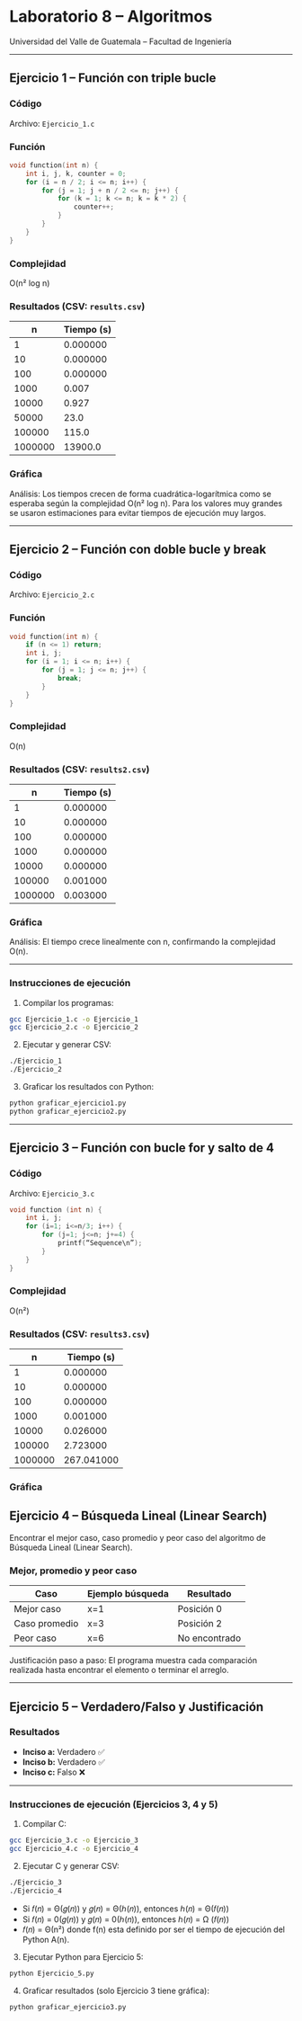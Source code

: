 # Laboratorio 8 – Algoritmos

Universidad del Valle de Guatemala – Facultad de Ingeniería

---

## Ejercicio 1 – Función con triple bucle

### Código

Archivo: `Ejercicio_1.c`

### Función

```c
void function(int n) {
    int i, j, k, counter = 0;
    for (i = n / 2; i <= n; i++) {
        for (j = 1; j + n / 2 <= n; j++) {
            for (k = 1; k <= n; k = k * 2) {
                counter++;
            }
        }
    }
}
```

### Complejidad

O(n² log n)

### Resultados (CSV: `results.csv`)

| n       | Tiempo (s) |
| ------- | ---------- |
| 1       | 0.000000   |
| 10      | 0.000000   |
| 100     | 0.000000   |
| 1000    | 0.007      |
| 10000   | 0.927      |
| 50000   | 23.0       |
| 100000  | 115.0      |
| 1000000 | 13900.0    |

### Gráfica

Análisis:
Los tiempos crecen de forma cuadrática-logarítmica como se esperaba según la complejidad O(n² log n). Para los valores muy grandes se usaron estimaciones para evitar tiempos de ejecución muy largos.

---

## Ejercicio 2 – Función con doble bucle y break

### Código

Archivo: `Ejercicio_2.c`

### Función

```c
void function(int n) {
    if (n <= 1) return;
    int i, j;
    for (i = 1; i <= n; i++) {
        for (j = 1; j <= n; j++) {
            break;
        }
    }
}
```

### Complejidad

O(n)

### Resultados (CSV: `results2.csv`)

| n       | Tiempo (s) |
| ------- | ---------- |
| 1       | 0.000000   |
| 10      | 0.000000   |
| 100     | 0.000000   |
| 1000    | 0.000000   |
| 10000   | 0.000000   |
| 100000  | 0.001000   |
| 1000000 | 0.003000   |

### Gráfica

Análisis:
El tiempo crece linealmente con n, confirmando la complejidad O(n).

---

### Instrucciones de ejecución

1. Compilar los programas:

```bash
gcc Ejercicio_1.c -o Ejercicio_1
gcc Ejercicio_2.c -o Ejercicio_2
```

2. Ejecutar y generar CSV:

```bash
./Ejercicio_1
./Ejercicio_2
```

3. Graficar los resultados con Python:

```bash
python graficar_ejercicio1.py
python graficar_ejercicio2.py
```

---

## Ejercicio 3 – Función con bucle for y salto de 4

### Código

Archivo: `Ejercicio_3.c`

```c
void function (int n) {
    int i, j;
    for (i=1; i<=n/3; i++) {
        for (j=1; j<=n; j+=4) {
            printf(“Sequence\n”);
        }
    }
}
```

### Complejidad

O(n²)

### Resultados (CSV: `results3.csv`)

| n       | Tiempo (s)        |
| ------- | ----------------- |
| 1       | 0.000000          |
| 10      | 0.000000          |
| 100     | 0.000000          |
| 1000    | 0.001000          |
| 10000   | 0.026000          |
| 100000  | 2.723000          |
| 1000000 | 267.041000        |

### Gráfica

## Ejercicio 4 – Búsqueda Lineal (Linear Search)

Encontrar el mejor caso, caso promedio y peor caso del algoritmo de
Búsqueda Lineal (Linear Search).

### Mejor, promedio y peor caso

| Caso          | Ejemplo búsqueda | Resultado     |
| ------------- | ---------------- | ------------- |
| Mejor caso    | x=1              | Posición 0    |
| Caso promedio | x=3              | Posición 2    |
| Peor caso     | x=6              | No encontrado |

Justificación paso a paso: El programa muestra cada comparación realizada hasta encontrar el elemento o terminar el arreglo.

---

## Ejercicio 5 – Verdadero/Falso y Justificación

### Resultados

* **Inciso a:** Verdadero ✅
* **Inciso b:** Verdadero ✅
* **Inciso c:** Falso ❌

---

### Instrucciones de ejecución (Ejercicios 3, 4 y 5)

1. Compilar C:

```bash
gcc Ejercicio_3.c -o Ejercicio_3
gcc Ejercicio_4.c -o Ejercicio_4
```

2. Ejecutar C y generar CSV:

```bash
./Ejercicio_3
./Ejercicio_4
```
* Si 𝑓(𝑛) = Θ(𝑔(𝑛)) y 𝑔(𝑛) = Θ(ℎ(𝑛)), entonces ℎ(𝑛) = Θ(𝑓(𝑛))
*  Si 𝑓(𝑛) = 0(𝑔(𝑛)) y 𝑔(𝑛) = 0(ℎ(𝑛)), entonces ℎ(𝑛) = Ω (𝑓(𝑛))
*  𝑓(𝑛) = Θ(n²) donde f(n) esta definido por ser el tiempo de ejecución del Python A(n).

3. Ejecutar Python para Ejercicio 5:

```bash
python Ejercicio_5.py
```

4. Graficar resultados (solo Ejercicio 3 tiene gráfica):

```bash
python graficar_ejercicio3.py
```
